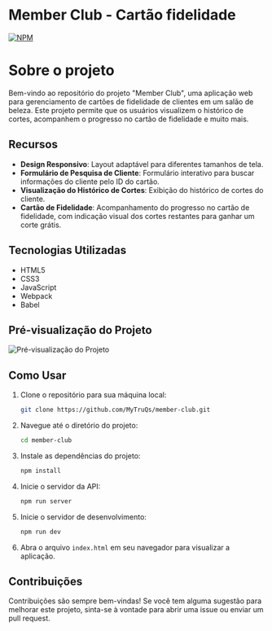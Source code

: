 # Member Club - Cartão fidelidade

[![NPM](https://img.shields.io/npm/l/react)](https://github.com/MyTruQs/member-club/blob/main/LICENSE) 

# Sobre o projeto
Bem-vindo ao repositório do projeto "Member Club", uma aplicação web para gerenciamento de cartões de fidelidade de clientes em um salão de beleza. Este projeto permite que os usuários visualizem o histórico de cortes, acompanhem o progresso no cartão de fidelidade e muito mais.

## Recursos
- **Design Responsivo**: Layout adaptável para diferentes tamanhos de tela.
- **Formulário de Pesquisa de Cliente**: Formulário interativo para buscar informações do cliente pelo ID do cartão.
- **Visualização do Histórico de Cortes**: Exibição do histórico de cortes do cliente.
- **Cartão de Fidelidade**: Acompanhamento do progresso no cartão de fidelidade, com indicação visual dos cortes restantes para ganhar um corte grátis.

## Tecnologias Utilizadas
- HTML5
- CSS3
- JavaScript
- Webpack
- Babel

## Pré-visualização do Projeto
![Pré-visualização do Projeto](/src/assets/thumbnail.png)

## Como Usar
1. Clone o repositório para sua máquina local:
    ```sh
    git clone https://github.com/MyTruQs/member-club.git
    ```
2. Navegue até o diretório do projeto:
    ```sh
    cd member-club
    ```
3. Instale as dependências do projeto:
    ```sh
    npm install
    ```
4. Inicie o servidor da API:
    ```sh
    npm run server
    ```
5. Inicie o servidor de desenvolvimento:
    ```sh
    npm run dev
    ```
6. Abra o arquivo `index.html` em seu navegador para visualizar a aplicação.

## Contribuições
Contribuições são sempre bem-vindas! Se você tem alguma sugestão para melhorar este projeto, sinta-se à vontade para abrir uma issue ou enviar um pull request.